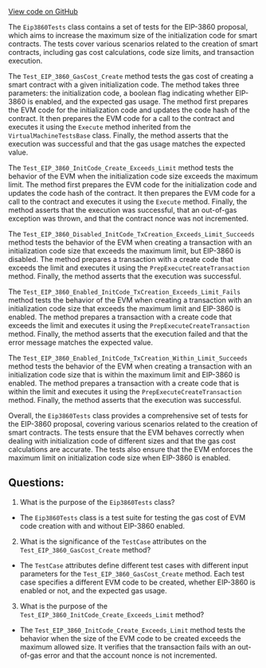[View code on GitHub](https://github.com/NethermindEth/nethermind/src/Nethermind/Nethermind.Evm.Test/Eip3860Tests.cs)

The `Eip3860Tests` class contains a set of tests for the EIP-3860 proposal, which aims to increase the maximum size of the initialization code for smart contracts. The tests cover various scenarios related to the creation of smart contracts, including gas cost calculations, code size limits, and transaction execution.

The `Test_EIP_3860_GasCost_Create` method tests the gas cost of creating a smart contract with a given initialization code. The method takes three parameters: the initialization code, a boolean flag indicating whether EIP-3860 is enabled, and the expected gas usage. The method first prepares the EVM code for the initialization code and updates the code hash of the contract. It then prepares the EVM code for a call to the contract and executes it using the `Execute` method inherited from the `VirtualMachineTestsBase` class. Finally, the method asserts that the execution was successful and that the gas usage matches the expected value.

The `Test_EIP_3860_InitCode_Create_Exceeds_Limit` method tests the behavior of the EVM when the initialization code size exceeds the maximum limit. The method first prepares the EVM code for the initialization code and updates the code hash of the contract. It then prepares the EVM code for a call to the contract and executes it using the `Execute` method. Finally, the method asserts that the execution was successful, that an out-of-gas exception was thrown, and that the contract nonce was not incremented.

The `Test_EIP_3860_Disabled_InitCode_TxCreation_Exceeds_Limit_Succeeds` method tests the behavior of the EVM when creating a transaction with an initialization code size that exceeds the maximum limit, but EIP-3860 is disabled. The method prepares a transaction with a create code that exceeds the limit and executes it using the `PrepExecuteCreateTransaction` method. Finally, the method asserts that the execution was successful.

The `Test_EIP_3860_Enabled_InitCode_TxCreation_Exceeds_Limit_Fails` method tests the behavior of the EVM when creating a transaction with an initialization code size that exceeds the maximum limit and EIP-3860 is enabled. The method prepares a transaction with a create code that exceeds the limit and executes it using the `PrepExecuteCreateTransaction` method. Finally, the method asserts that the execution failed and that the error message matches the expected value.

The `Test_EIP_3860_Enabled_InitCode_TxCreation_Within_Limit_Succeeds` method tests the behavior of the EVM when creating a transaction with an initialization code size that is within the maximum limit and EIP-3860 is enabled. The method prepares a transaction with a create code that is within the limit and executes it using the `PrepExecuteCreateTransaction` method. Finally, the method asserts that the execution was successful.

Overall, the `Eip3860Tests` class provides a comprehensive set of tests for the EIP-3860 proposal, covering various scenarios related to the creation of smart contracts. The tests ensure that the EVM behaves correctly when dealing with initialization code of different sizes and that the gas cost calculations are accurate. The tests also ensure that the EVM enforces the maximum limit on initialization code size when EIP-3860 is enabled.
## Questions: 
 1. What is the purpose of the `Eip3860Tests` class?
- The `Eip3860Tests` class is a test suite for testing the gas cost of EVM code creation with and without EIP-3860 enabled.

2. What is the significance of the `TestCase` attributes on the `Test_EIP_3860_GasCost_Create` method?
- The `TestCase` attributes define different test cases with different input parameters for the `Test_EIP_3860_GasCost_Create` method. Each test case specifies a different EVM code to be created, whether EIP-3860 is enabled or not, and the expected gas usage.

3. What is the purpose of the `Test_EIP_3860_InitCode_Create_Exceeds_Limit` method?
- The `Test_EIP_3860_InitCode_Create_Exceeds_Limit` method tests the behavior when the size of the EVM code to be created exceeds the maximum allowed size. It verifies that the transaction fails with an out-of-gas error and that the account nonce is not incremented.